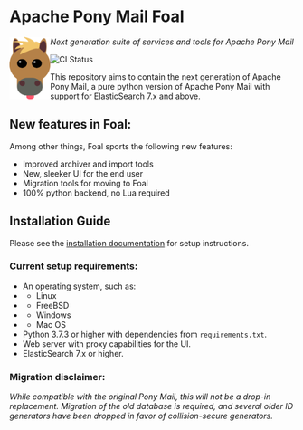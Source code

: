 # Apache Pony Mail Foal
<img src="https://github.com/apache/incubator-ponymail-foal/blob/master/webui/images/foal.png" width="72" align="left"/>

_Next generation suite of services and tools for Apache Pony Mail_

![CI Status](https://img.shields.io/travis/apache/incubator-ponymail-foal?style=plastic)

This repository aims to contain the next generation of Apache Pony Mail,
a pure python version of Apache Pony Mail with support for ElasticSearch 
7.x and above.


## New features in Foal:
Among other things, Foal sports the following new features:

- Improved archiver and import tools
- New, sleeker UI for the end user
- Migration tools for moving to Foal
- 100% python backend, no Lua required

## Installation Guide
Please see the [installation documentation](INSTALL.md) for setup instructions.

### Current setup requirements:

- An operating system, such as:
- - Linux
- - FreeBSD
- - Windows
- - Mac OS
- Python 3.7.3 or higher with dependencies from `requirements.txt`.
- Web server with proxy capabilities for the UI.
- ElasticSearch 7.x or higher.


### Migration disclaimer:
_While compatible with the original Pony Mail, this will not be a drop-in replacement.
Migration of the old database is required, and several older ID generators have been
dropped in favor of collision-secure generators._
